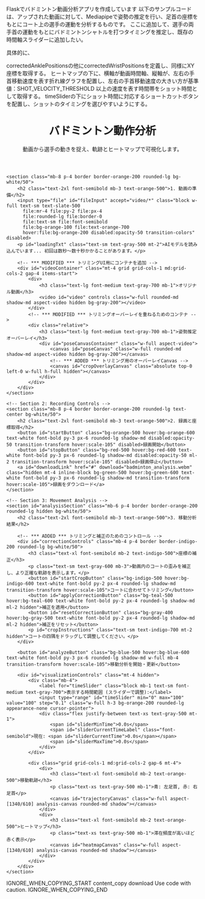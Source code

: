 Flaskでバドミントン動画分析アプリを作成しています
以下のサンプルコードは、アップされた動画に対して、Mediapipeで姿勢の推定を行い、足首の座標をもとにコート上の選手の運動を分析するものです。
ここに追加して、選手の両手首の運動をもとにバドミントンシャトルを打つタイミングを推定し、既存の時間軸スライダーに追加したい。

具体的に、

correctedAnklePositionsの他にcorrectedWristPositionsを定義し、同様にXY座標を取得する。
ヒートマップの下に、横軸が動画時間軸、縦軸が、左右の手首移動速度を表す折れ線グラフを配置し、左右の手首移動速度の大きい方が基準値：SHOT_VELOCITY_THRESHOLD 以上の速度を表す時間帯をショット時間として取得する。
timeSliderの下にショット時間に対応するショートカットボタンを配置し、ショットのタイミングを選びやすいようにする。
<!DOCTYPE html>

<html lang="ja">

<head>
    <meta charset="UTF-8">
    <meta name="viewport" content="width=device-width, initial-scale=1.0">
    <title>バドミントン動作分析アプリ</title>
    <script src="https://cdn.tailwindcss.com"></script>
    <style>
        /* カスタムCSS */
        body {
            font-family: 'Inter', 'Helvetica Neue', Arial, sans-serif;
        }

/* スライダーのつまみのスタイル */
    input[type="range"]::-webkit-slider-thumb {
        -webkit-appearance: none;
        appearance: none;
        width: 20px;
        height: 20px;
        background: #fb923c; /* orange-400 */
        cursor: pointer;
        border-radius: 50%;
        border: 2px solid white;
        box-shadow: 0 0 2px rgba(0,0,0,0.3);
    }

    input[type="range"]::-moz-range-thumb {
        width: 18px; /* Firefoxはborderを内側に描画するため少し小さく */
        height: 18px;
        background: #fb923c;
        cursor: pointer;
        border-radius: 50%;
        border: 2px solid white;
        box-shadow: 0 0 2px rgba(0,0,0,0.3);
    }

    .analysis-canvas {
        border: 1px solid #e5e7eb; /* gray-200 */
        background-color: #f9fafb; /* gray-50 */
    }
    
    .container {
        max-width: 900px;
    }

    h1, h2, h3 {
        text-shadow: 1px 1px 2px rgba(0, 0, 0, 0.1);
    }
    
    /* *** ADDED *** トリミング用オーバーレイのスタイル */
    #cropOverlayCanvas {
        touch-action: none; /* スマホでの操作を考慮 */
        cursor: grab;
    }
</style>

</head>

<body class="bg-gradient-to-br from-orange-100 via-amber-100 to-yellow-100 text-gray-800 p-4 min-h-screen flex items-center justify-center">
    <div class="container mx-auto bg-white bg-opacity-70 p-6 rounded-xl shadow-2xl w-full">
        <header class="text-center mb-8">
            <h1 class="text-4xl font-bold text-orange-600">バドミントン動作分析</h1>
            <p class="text-gray-600 mt-1">動画から選手の動きを捉え、軌跡とヒートマップで可視化します。</p>
        </header>

<!-- Section 1: Video Upload and Display -->
    <section class="mb-8 p-4 border border-orange-200 rounded-lg bg-white/50">
        <h2 class="text-2xl font-semibold mb-3 text-orange-500">1. 動画の準備</h2>
        <input type="file" id="fileInput" accept="video/*" class="block w-full text-sm text-slate-500
          file:mr-4 file:py-2 file:px-4
          file:rounded-lg file:border-0
          file:text-sm file:font-semibold
          file:bg-orange-100 file:text-orange-700
          hover:file:bg-orange-200 disabled:opacity-50 transition-colors" disabled>
        <p id="loadingTxt" class="text-sm text-gray-500 mt-2">AIモデルを読み込んでいます... 初回は数秒～数十秒かかることがあります。</p>
        
        <!-- *** MODIFIED *** トリミングUI用にコンテナを追加 -->
        <div id="videoContainer" class="mt-4 grid grid-cols-1 md:grid-cols-2 gap-4 items-start">
            <div>
                <h3 class="text-lg font-medium text-gray-700 mb-1">オリジナル動画</h3>
                <video id="video" controls class="w-full rounded-md shadow-md aspect-video hidden bg-gray-200"></video>
            </div>
            <!-- *** MODIFIED *** トリミングオーバーレイを重ねるためのコンテナ -->
            <div class="relative">
                <h3 class="text-lg font-medium text-gray-700 mb-1">姿勢推定オーバーレイ</h3>
                <div id="poseCanvasContainer" class="w-full aspect-video">
                    <canvas id="poseCanvas" class="w-full rounded-md shadow-md aspect-video hidden bg-gray-200"></canvas>
                    <!-- *** ADDED *** トリミング用のオーバーレイCanvas -->
                    <canvas id="cropOverlayCanvas" class="absolute top-0 left-0 w-full h-full hidden"></canvas>
                </div>
            </div>
        </div>
    </section>

    <!-- Section 2: Recording Controls -->
    <section class="mb-8 p-4 border border-orange-200 rounded-lg text-center bg-white/50">
        <h2 class="text-2xl font-semibold mb-3 text-orange-500">2. 録画と座標取得</h2>
        <button id="startButton" class="bg-orange-500 hover:bg-orange-600 text-white font-bold py-3 px-6 rounded-lg shadow-md disabled:opacity-50 transition-transform hover:scale-105" disabled>録画開始</button>
        <button id="stopButton" class="bg-red-500 hover:bg-red-600 text-white font-bold py-3 px-6 rounded-lg shadow-md disabled:opacity-50 ml-2 transition-transform hover:scale-105" disabled>録画停止</button>
        <a id="downloadLink" href="#" download="badminton_analysis.webm" class="hidden mt-4 inline-block bg-green-500 hover:bg-green-600 text-white font-bold py-3 px-6 rounded-lg shadow-md transition-transform hover:scale-105">録画をダウンロード</a>
    </section>

    <!-- Section 3: Movement Analysis -->
    <section id="analysisSection" class="mb-6 p-4 border border-orange-200 rounded-lg hidden bg-white/50">
        <h2 class="text-2xl font-semibold mb-3 text-orange-500">3. 移動分析結果</h2>
        
        <!-- *** ADDED *** トリミングと補正のためのコントロール -->
        <div id="correctionControls" class="mb-4 p-4 border border-indigo-200 rounded-lg bg-white/50">
            <h3 class="text-xl font-semibold mb-2 text-indigo-500">座標の補正</h3>
            <p class="text-sm text-gray-600 mb-3">動画内のコートの歪みを補正し、より正確な軌跡を表示します。</p>
            <button id="startCropButton" class="bg-indigo-500 hover:bg-indigo-600 text-white font-bold py-2 px-4 rounded-lg shadow-md transition-transform hover:scale-105">コートに合わせてトリミング</button>
            <button id="applyCorrectionButton" class="bg-teal-500 hover:bg-teal-600 text-white font-bold py-2 px-4 rounded-lg shadow-md ml-2 hidden">補正を適用</button>
            <button id="resetCorrectionButton" class="bg-gray-400 hover:bg-gray-500 text-white font-bold py-2 px-4 rounded-lg shadow-md ml-2 hidden">補正をリセット</button>
            <p id="cropInstructions" class="text-sm text-indigo-700 mt-2 hidden">コートの四隅をドラッグして調整してください。</p>
        </div>

        <button id="analyzeButton" class="bg-blue-500 hover:bg-blue-600 text-white font-bold py-3 px-6 rounded-lg shadow-md w-full mb-4 transition-transform hover:scale-105">移動分析を開始・更新</button>

        <div id="visualizationControls" class="mt-4 hidden">
            <div class="mb-4">
                <label for="timeSlider" class="block mb-1 text-sm font-medium text-gray-700">表示する時間範囲 (スライダーで調整):</label>
                <input type="range" id="timeSlider" min="0" max="100" value="100" step="0.1" class="w-full h-3 bg-orange-200 rounded-lg appearance-none cursor-pointer">
                <div class="flex justify-between text-xs text-gray-500 mt-1">
                    <span id="sliderMinTime">0.0s</span>
                    <span id="sliderCurrentTimeLabel" class="font-semibold">現在: <span id="sliderCurrentTime">0.0s</span></span>
                    <span id="sliderMaxTime">0.0s</span>
                </div>
            </div>

            <div class="grid grid-cols-1 md:grid-cols-2 gap-6 mt-4">
                <div>
                    <h3 class="text-xl font-semibold mb-2 text-orange-500">移動軌跡</h3>
                    <p class="text-xs text-gray-500 mb-1">青: 左足首, 赤: 右足首</p>
                    <canvas id="trajectoryCanvas" class="w-full aspect-[1340/610] analysis-canvas rounded-md shadow"></canvas>
                </div>
                <div>
                    <h3 class="text-xl font-semibold mb-2 text-orange-500">ヒートマップ</h3>
                    <p class="text-xs text-gray-500 mb-1">滞在頻度が高いほど赤く表示</p>
                    <canvas id="heatmapCanvas" class="w-full aspect-[1340/610] analysis-canvas rounded-md shadow"></canvas>
                </div>
            </div>
        </div>
    </section>
</div>

<script type="module">
    import {
        PoseLandmarker,
        FilesetResolver,
        DrawingUtils
    } from "https://cdn.skypack.dev/@mediapipe/tasks-vision@0.10.10";

    // DOM Elements
    const fileInput = document.getElementById('fileInput');
    const video = document.getElementById('video');
    const poseCanvas = document.getElementById('poseCanvas');
    const startButton = document.getElementById('startButton');
    const stopButton = document.getElementById('stopButton');
    const downloadLink = document.getElementById('downloadLink');
    const loadingTxt = document.getElementById('loadingTxt');
    const analysisSection = document.getElementById('analysisSection');
    const analyzeButton = document.getElementById('analyzeButton');
    const visualizationControls = document.getElementById('visualizationControls');
    const timeSlider = document.getElementById('timeSlider');
    const sliderMinTime = document.getElementById('sliderMinTime');
    const sliderCurrentTime = document.getElementById('sliderCurrentTime');
    const sliderMaxTime = document.getElementById('sliderMaxTime');
    const trajectoryCanvas = document.getElementById('trajectoryCanvas');
    const heatmapCanvas = document.getElementById('heatmapCanvas');

    // *** ADDED *** DOM Elements for Cropping/Correction
    const correctionControls = document.getElementById('correctionControls');
    const startCropButton = document.getElementById('startCropButton');
    const applyCorrectionButton = document.getElementById('applyCorrectionButton');
    const resetCorrectionButton = document.getElementById('resetCorrectionButton');
    const cropInstructions = document.getElementById('cropInstructions');
    const cropOverlayCanvas = document.getElementById('cropOverlayCanvas');
    const poseCanvasContainer = document.getElementById('poseCanvasContainer');

    // Canvas Contexts
    let ctxPose = poseCanvas.getContext('2d');
    let ctxTrajectory = trajectoryCanvas.getContext('2d');
    let ctxHeatmap = heatmapCanvas.getContext('2d');
    let ctxCropOverlay = cropOverlayCanvas.getContext('2d'); // *** ADDED ***

    // MediaRecorder & PoseLandmarker
    let mediaRecorder;
    let recordedChunks = [];
    let poseLandmarker = null;
    let drawingUtilsPose = null;
    let runningMode = 'VIDEO';
    let lastVideoTime = -1;
    let anklePositions = []; 
    let stream = null; 

    // Analysis & Correction State
    const HEATMAP_GRID_SIZE = 25;
    let videoDuration = 0;
    
    // *** ADDED *** State for Cropping and Correction
    let cropPoints = []; // 4 points for the trapezoid: tl, tr, br, bl
    let correctedAnklePositions = [];
    let homographyMatrix = null;
    let isCorrectionApplied = false;
    let isCroppingMode = false;
    let isDragging = false;
    let draggedPointIndex = -1;
    // const CROP_HANDLE_RADIUS = 10;  // Radius for draggable points ←小さいので大きくする。
    const CROP_HANDLE_RADIUS = 50;
    
    // Badminton court dimensions (for aspect ratio)
    const COURT_WIDTH = 610;
    const COURT_LENGTH = 1340;


    /**
     * Initialize PoseLandmarker
     */
    async function initPoseLandmarker() {
        try {
            const vision = await FilesetResolver.forVisionTasks(
                "https://cdn.jsdelivr.net/npm/@mediapipe/tasks-vision@0.10.10/wasm"
            );
            poseLandmarker = await PoseLandmarker.createFromOptions(vision, {
                baseOptions: {
                    modelAssetPath: "https://storage.googleapis.com/mediapipe-models/pose_landmarker/pose_landmarker_lite/float16/1/pose_landmarker_lite.task",
                    delegate: "GPU"
                },
                runningMode: runningMode,
                numPoses: 1
            });
            console.log("PoseLandmarker initialized");
            loadingTxt.textContent = "モデル読み込み完了。動画を選択してください。";
            fileInput.disabled = false;
        } catch (err) {
            console.error("Error initializing PoseLandmarker:", err);
            loadingTxt.textContent = "モデル読み込みに失敗しました。ページをリロードしてください。";
        }
    }

    initPoseLandmarker();

    /**
     * Handle file input change
     */
    fileInput.addEventListener('change', (event) => {
        const file = event.target.files[0];
        if (!file) return;

        const fileURL = URL.createObjectURL(file);
        video.src = fileURL;
        video.style.display = 'block';
        poseCanvas.style.display = 'block';
        
        video.onloadedmetadata = () => {
            videoDuration = video.duration;
            
            poseCanvas.width = video.videoWidth;
            poseCanvas.height = video.videoHeight;
            // *** ADDED *** Set overlay canvas dimensions
            cropOverlayCanvas.width = video.videoWidth;
            cropOverlayCanvas.height = video.videoHeight;

            // *** MODIFIED *** Set analysis canvas dimensions based on court ratio
            [trajectoryCanvas, heatmapCanvas].forEach(cvs => {
                cvs.width = COURT_LENGTH; // Use a fixed size for corrected view
                cvs.height = COURT_WIDTH;
            });
            
            drawingUtilsPose = new DrawingUtils(ctxPose);
            startButton.disabled = false;
            
            // *** MODIFIED *** Reset all analysis and correction states
            resetAllAnalysis(); 
            loadingTxt.textContent = "動画の準備ができました。録画を開始できます。";
        };
        video.onerror = () => {
            console.error("Error loading video file.");
            loadingTxt.textContent = "エラー: 動画ファイルの読み込みに失敗しました。";
        }
    });
    
    // *** ADDED *** Function to reset analysis and correction states
    function resetAllAnalysis() {
        analysisSection.classList.add('hidden');
        visualizationControls.classList.add('hidden');
        correctionControls.style.display = 'none';
        stopCroppingMode();
        anklePositions = [];
        correctedAnklePositions = [];
        recordedChunks = [];
        isCorrectionApplied = false;
        homographyMatrix = null;
        downloadLink.classList.add('hidden');
        analyzeButton.disabled = true;
    }


    /**
     * Main drawing loop for pose estimation
     */
    async function drawFrame() {
        if (!video || video.paused || video.ended || video.readyState < 2) {
            requestAnimationFrame(drawFrame);
            return;
        }
        
        ctxPose.clearRect(0, 0, poseCanvas.width, poseCanvas.height);
        ctxPose.drawImage(video, 0, 0, poseCanvas.width, poseCanvas.height);

        if (poseLandmarker && video.currentTime !== lastVideoTime) {
            const startTimeMs = performance.now();
            lastVideoTime = video.currentTime;

            poseLandmarker.detectForVideo(video, startTimeMs, (result) => {
                if (result.landmarks && result.landmarks.length > 0) {
                    const landmarks = result.landmarks[0];
                    if (drawingUtilsPose) {
                        drawingUtilsPose.drawConnectors(landmarks, PoseLandmarker.POSE_CONNECTIONS, { color: '#FF8A65', lineWidth: 2 });
                        drawingUtilsPose.drawLandmarks(landmarks, { color: '#FFAB91', radius: 3 });
                    }
                    if (mediaRecorder && mediaRecorder.state === "recording") {
                        const leftAnkle = landmarks[27];
                        const rightAnkle = landmarks[28];
                        if (leftAnkle && rightAnkle) {
                            anklePositions.push({
                                time: video.currentTime,
                                leftAnkle: { x: leftAnkle.x, y: leftAnkle.y, visibility: leftAnkle.visibility },
                                rightAnkle: { x: rightAnkle.x, y: rightAnkle.y, visibility: rightAnkle.visibility }
                            });
                        }
                    }
                }
            });
        }
        // *** ADDED *** Redraw crop overlay if in cropping mode
        if (isCroppingMode) {
            drawCropOverlay();
        }
        requestAnimationFrame(drawFrame);
    }
    
    video.addEventListener('play', () => {
        lastVideoTime = -1;
        requestAnimationFrame(drawFrame);
    });
    
    video.addEventListener('ended', () => {
        if (mediaRecorder && mediaRecorder.state === 'recording') {
            stopRecording();
        }
    });


    /**
     * Start/Stop Recording Logic (largely unchanged, but with UI updates in onstop)
     */
    startButton.addEventListener('click', () => {
        if (poseCanvas.captureStream) {
            stream = poseCanvas.captureStream(30);
        } else {
            console.error("captureStream not supported.");
            loadingTxt.textContent = "エラー: お使いのブラウザは録画機能に対応していません。";
            return;
        }

        video.play();
        resetAllAnalysis(); // Reset previous analysis before starting a new one
        
        try {
            mediaRecorder = new MediaRecorder(stream, { mimeType: 'video/webm; codecs=vp9' });
        } catch (e) {
             mediaRecorder = new MediaRecorder(stream, { mimeType: 'video/webm' });
        }
        
        mediaRecorder.ondataavailable = (event) => {
            if (event.data && event.data.size > 0) {
                recordedChunks.push(event.data);
            }
        };

        mediaRecorder.onstop = () => {
            const blob = new Blob(recordedChunks, { type: 'video/webm' });
            const url = URL.createObjectURL(blob);
            downloadLink.href = url;
            downloadLink.classList.remove('hidden');
            
            // *** MODIFIED *** Show analysis and correction sections
            analysisSection.classList.remove('hidden');
            correctionControls.style.display = 'block'; 
            analyzeButton.disabled = false;
            visualizationControls.classList.add('hidden'); 

            if (anklePositions.length > 0) {
                const maxTime = anklePositions[anklePositions.length - 1].time;
                timeSlider.max = maxTime.toFixed(1);
                timeSlider.value = maxTime.toFixed(1);
                sliderMaxTime.textContent = `${maxTime.toFixed(1)}s`;
                sliderCurrentTime.textContent = `${maxTime.toFixed(1)}s`;
            }
            sliderMinTime.textContent = "0.0s";
            loadingTxt.textContent = "録画が完了しました。「移動分析を開始」または「コートに合わせてトリミング」を行ってください。";
        };
        
        mediaRecorder.start();
        loadingTxt.textContent = "録画中です...";
        startButton.disabled = true;
        stopButton.disabled = false;
    });

    function stopRecording() {
        if (mediaRecorder && mediaRecorder.state === 'recording') {
            mediaRecorder.stop();
        }
        if (stream) {
            stream.getTracks().forEach(track => track.stop());
            stream = null; 
        }
        startButton.disabled = false;
        stopButton.disabled = true;
    }
    stopButton.addEventListener('click', stopRecording);


    /**
     * Analysis and Correction Logic
     */
    analyzeButton.addEventListener('click', () => {
        if (anklePositions.length === 0) {
            loadingTxt.textContent = "情報: 分析データがありません。先に動画を録画してください。";
            return;
        }
        visualizationControls.classList.remove('hidden');
        drawAnalysis(parseFloat(timeSlider.value));
        loadingTxt.textContent = "移動分析結果を表示しています。";
    });
    
    timeSlider.addEventListener('input', () => {
        const currentTime = parseFloat(timeSlider.value);
        sliderCurrentTime.textContent = `${currentTime.toFixed(1)}s`;
        if (!visualizationControls.classList.contains('hidden')) { 
             drawAnalysis(currentTime);
        }
    });
    
    function drawAnalysis(currentTime) {
        const positionsToDraw = isCorrectionApplied ? correctedAnklePositions : anklePositions;
        const filteredPositions = positionsToDraw.filter(p => p.time <= currentTime);
        
        // Clear and draw background on canvases
        [trajectoryCanvas, heatmapCanvas].forEach(canvas => {
            const ctx = canvas.getContext('2d');
            ctx.clearRect(0, 0, canvas.width, canvas.height);
            if(isCorrectionApplied) {
                drawBadmintonCourt(ctx);
            }
        });

        if (filteredPositions.length > 0) {
            drawTrajectory(filteredPositions, isCorrectionApplied, trajectoryCanvas);
            drawHeatmap(filteredPositions, isCorrectionApplied, heatmapCanvas);
            loadingTxt.textContent = isCorrectionApplied ? "補正後の分析結果を表示中..." : "移動分析結果を表示中...";
        } else {
             loadingTxt.textContent = "情報: 選択した時間範囲に座標データがありません。";
        }
    }
    
    // *** ADDED *** Function to draw a badminton court
    function drawBadmintonCourt(ctx) {
        const w = ctx.canvas.width;
        const h = ctx.canvas.height;
        
        ctx.fillStyle = '#f0fdf4'; // green-50
        ctx.fillRect(0, 0, w, h);
        
        ctx.strokeStyle = '#4b5563'; // gray-600
        ctx.lineWidth = w / 200; // responsive line width

        // Outer lines
        ctx.strokeRect(0, 0, w, h);
        // Net line
        ctx.beginPath();
        ctx.moveTo(w / 2, 0);
        ctx.lineTo(w / 2, h);
        ctx.stroke();
        // Center line
        ctx.beginPath();
        ctx.moveTo(w*0.05, h/2);
        ctx.lineTo(w*0.95, h/2);
        ctx.stroke();
        // Service lines
        ctx.beginPath();
        ctx.moveTo(w*0.05, 0); ctx.lineTo(w*0.05, h); // left
        ctx.moveTo(w*0.95, 0); ctx.lineTo(w*0.95, h); // right
        ctx.moveTo(w/2 + w*0.3, 0); ctx.lineTo(w/2 + w*0.3, h); // right service
        ctx.moveTo(w/2 - w*0.3, 0); ctx.lineTo(w/2 - w*0.3, h); // left service
        ctx.stroke();
    }


    // *** MODIFIED *** Draw functions to handle corrected coordinates
    function drawTrajectory(positions, isCorrected, canvas) {
        const ctx = canvas.getContext('2d');
        ctx.lineWidth = 2;
        
        const getCoords = (pos) => isCorrected 
            ? { x: pos.x, y: pos.y } 
            : { x: pos.x * canvas.width, y: pos.y * canvas.height };

        // Left Ankle
        ctx.strokeStyle = 'rgba(59, 130, 246, 0.8)';
        ctx.beginPath();
        positions.forEach((p, i) => {
            if (p.leftAnkle) {
                const {x, y} = getCoords(p.leftAnkle);
                if (i === 0 || !positions[i-1].leftAnkle) ctx.moveTo(x, y);
                else ctx.lineTo(x, y);
            }
        });
        ctx.stroke();

        // Right Ankle
        ctx.strokeStyle = 'rgba(239, 68, 68, 0.8)';
        ctx.beginPath();
        positions.forEach((p, i) => {
            if (p.rightAnkle) {
                const {x, y} = getCoords(p.rightAnkle);
                if (i === 0 || !positions[i-1].rightAnkle) ctx.moveTo(x, y);
                else ctx.lineTo(x, y);
            }
        });
        ctx.stroke();
    }

    function drawHeatmap(positions, isCorrected, canvas) {
        const ctx = canvas.getContext('2d');
        const gridW = canvas.width / HEATMAP_GRID_SIZE;
        const gridH = canvas.height / HEATMAP_GRID_SIZE;
        const heatmapData = Array(HEATMAP_GRID_SIZE).fill(null).map(() => Array(HEATMAP_GRID_SIZE).fill(0));
        let maxHits = 0;
        
        const getCoords = (pos) => isCorrected 
            ? { x: pos.x, y: pos.y } 
            : { x: pos.x * canvas.width, y: pos.y * canvas.height };

        positions.forEach(p => {
            [p.leftAnkle, p.rightAnkle].forEach(ankle => {
                if (ankle) {
                    const {x, y} = getCoords(ankle);
                    const gridX = Math.floor(x / gridW);
                    const gridY = Math.floor(y / gridH);
                    if (gridX >= 0 && gridX < HEATMAP_GRID_SIZE && gridY >= 0 && gridY < HEATMAP_GRID_SIZE) {
                        heatmapData[gridY][gridX]++;
                        if (heatmapData[gridY][gridX] > maxHits) maxHits = heatmapData[gridY][gridX];
                    }
                }
            });
        });

        if (maxHits === 0) return;

        for (let y = 0; y < HEATMAP_GRID_SIZE; y++) {
            for (let x = 0; x < HEATMAP_GRID_SIZE; x++) {
                if (heatmapData[y][x] > 0) {
                    const intensity = heatmapData[y][x] / maxHits;
                    const r = 255;
                    const g = Math.floor(255 * (1 - intensity));
                    ctx.fillStyle = `rgba(${r}, ${g}, 0, ${Math.max(0.1, intensity * 0.7)})`;
                    ctx.fillRect(x * gridW, y * gridH, gridW, gridH);
                }
            }
        }
    }
    
    // --- *** ADDED *** Cropping and Correction Functions ---

    function startCroppingMode() {
        isCroppingMode = true;
        cropOverlayCanvas.classList.remove('hidden');
        cropInstructions.classList.remove('hidden');
        applyCorrectionButton.classList.remove('hidden');
        resetCorrectionButton.classList.remove('hidden');
        // Initialize crop points to corners with a margin
        const w = cropOverlayCanvas.width;
        const h = cropOverlayCanvas.height;
        const marginX = w * 0.15;
        const marginY = h * 0.15;
        cropPoints = [
            { x: marginX, y: marginY }, // Top-Left
            { x: w - marginX, y: marginY }, // Top-Right
            { x: w - marginX, y: h - marginY }, // Bottom-Right
            { x: marginX, y: h - marginY }, // Bottom-Left
        ];
        drawCropOverlay();
    }
    
    function stopCroppingMode() {
         isCroppingMode = false;
         isDragging = false;
         draggedPointIndex = -1;
         cropOverlayCanvas.classList.add('hidden');
         cropInstructions.classList.add('hidden');
         applyCorrectionButton.classList.add('hidden');
         resetCorrectionButton.classList.add('hidden');
    }

    startCropButton.addEventListener('click', () => {
        if (isCroppingMode) {
            stopCroppingMode();
            startCropButton.textContent = "コートに合わせてトリミング";
        } else {
            startCroppingMode();
            startCropButton.textContent = "調整をキャンセル";
        }
    });

    function drawCropOverlay() {
        if (!isCroppingMode) return;
        const ctx = ctxCropOverlay;
        ctx.clearRect(0, 0, ctx.canvas.width, ctx.canvas.height);

        // Draw the trapezoid area
        ctx.beginPath();
        ctx.moveTo(cropPoints[0].x, cropPoints[0].y);
        for (let i = 1; i < cropPoints.length; i++) {
            ctx.lineTo(cropPoints[i].x, cropPoints[i].y);
        }
        ctx.closePath();
        ctx.fillStyle = "rgba(59, 130, 246, 0.2)"; // blue-500 with opacity
        ctx.fill();
        ctx.strokeStyle = "rgba(37, 99, 235, 1)"; // blue-700
        // ctx.lineWidth = 2; ← 細いので太く修正
        ctx.lineWidth = 4; // Thicker line for better visibility
        ctx.stroke();

        // Draw draggable handles
        cropPoints.forEach((p, i) => {
            ctx.beginPath();
            ctx.arc(p.x, p.y, CROP_HANDLE_RADIUS, 0, 2 * Math.PI);
            ctx.fillStyle = (i === draggedPointIndex) ? "#dc2626" : "#2563eb"; // red-600 if active, blue-600 otherwise
            ctx.fill();
        });
    }
    
    // Mouse/Touch events for dragging handles
    cropOverlayCanvas.addEventListener('mousedown', (e) => {
        if (!isCroppingMode) return;
        const rect = cropOverlayCanvas.getBoundingClientRect();
        const mouseX = (e.clientX - rect.left) * (cropOverlayCanvas.width / rect.width);
        const mouseY = (e.clientY - rect.top) * (cropOverlayCanvas.height / rect.height);
        
        draggedPointIndex = cropPoints.findIndex(p => {
            const dist = Math.sqrt((p.x - mouseX)**2 + (p.y - mouseY)**2);
            return dist < CROP_HANDLE_RADIUS;
        });

        if (draggedPointIndex !== -1) {
            isDragging = true;
            cropOverlayCanvas.style.cursor = 'grabbing';
        }
    });

    cropOverlayCanvas.addEventListener('mousemove', (e) => {
        if (!isCroppingMode) return;
        const rect = cropOverlayCanvas.getBoundingClientRect();
        const mouseX = (e.clientX - rect.left) * (cropOverlayCanvas.width / rect.width);
        const mouseY = (e.clientY - rect.top) * (cropOverlayCanvas.height / rect.height);

        if (isDragging && draggedPointIndex !== -1) {
            cropPoints[draggedPointIndex] = { x: mouseX, y: mouseY };
            drawCropOverlay();
        } else {
             const onHandle = cropPoints.some(p => Math.sqrt((p.x - mouseX)**2 + (p.y - mouseY)**2) < CROP_HANDLE_RADIUS);
             cropOverlayCanvas.style.cursor = onHandle ? 'grab' : 'default';
        }
    });

    const stopDrag = () => {
        if (isDragging) {
            isDragging = false;
            draggedPointIndex = -1;
            cropOverlayCanvas.style.cursor = 'grab';
        }
    };
    cropOverlayCanvas.addEventListener('mouseup', stopDrag);
    cropOverlayCanvas.addEventListener('mouseout', stopDrag);

    // Correction application
    applyCorrectionButton.addEventListener('click', () => {
        const srcPoints = cropPoints; // The user-defined trapezoid
        // Destination is the full analysis canvas (a perfect rectangle)
        const dstPoints = [
            { x: 0, y: 0 },
            { x: trajectoryCanvas.width, y: 0 },
            { x: trajectoryCanvas.width, y: trajectoryCanvas.height },
            { x: 0, y: trajectoryCanvas.height },
        ];
        
        try {
            homographyMatrix = getHomographyMatrix(srcPoints, dstPoints);
            correctedAnklePositions = applyHomographyToAllPoints(anklePositions, homographyMatrix, poseCanvas.width, poseCanvas.height);
            isCorrectionApplied = true;
            stopCroppingMode(); // Exit cropping UI
            startCropButton.textContent = "コートに合わせてトリミング";
            
            // Redraw analysis with corrected data
            if (!visualizationControls.classList.contains('hidden')) {
                 drawAnalysis(parseFloat(timeSlider.value));
            } else {
                analyzeButton.click();
            }
            loadingTxt.textContent = "座標の補正が適用されました。";

        } catch (error) {
            console.error("Failed to compute homography:", error);
            loadingTxt.textContent = "エラー: 座標の補正に失敗しました。四隅が交差しないように指定してください。";
        }
    });
    
    resetCorrectionButton.addEventListener('click', () => {
        isCorrectionApplied = false;
        homographyMatrix = null;
        correctedAnklePositions = [];
        stopCroppingMode();
        startCropButton.textContent = "コートに合わせてトリミング";

        if (!visualizationControls.classList.contains('hidden')) {
             drawAnalysis(parseFloat(timeSlider.value));
        }
        loadingTxt.textContent = "座標の補正をリセットしました。";
    });
    
    function applyHomographyToAllPoints(points, H, videoW, videoH) {
        return points.map(p => {
            const newP = { time: p.time };
            if (p.leftAnkle) {
                const absCoords = { x: p.leftAnkle.x * videoW, y: p.leftAnkle.y * videoH };
                newP.leftAnkle = applyHomography(absCoords, H);
            }
            if (p.rightAnkle) {
                const absCoords = { x: p.rightAnkle.x * videoW, y: p.rightAnkle.y * videoH };
                newP.rightAnkle = applyHomography(absCoords, H);
            }
            return newP;
        });
    }
    
    function applyHomography(point, H) {
        const denominator = H[6] * point.x + H[7] * point.y + 1;
        return {
            x: (H[0] * point.x + H[1] * point.y + H[2]) / denominator,
            y: (H[3] * point.x + H[4] * point.y + H[5]) / denominator,
        };
    }

    /**
     * Computes the homography matrix from source to destination points.
     * This solves a system of linear equations Ax = b.
     */
    function getHomographyMatrix(src, dst) {
        const A = [];
        for (let i = 0; i < 4; i++) {
            const { x: sx, y: sy } = src[i];
            const { x: dx, y: dy } = dst[i];
            A.push([sx, sy, 1, 0, 0, 0, -dx * sx, -dx * sy, -dx]);
            A.push([0, 0, 0, sx, sy, 1, -dy * sx, -dy * sy, -dy]);
        }
        
        // This is a simplified solver for Ax=0 using SVD, but for web, a Gaussian elimination on Ax=b is more direct.
        // Let's re-frame as Ax=b where h_33 (H[8]) is 1.
        const b = [];
        for (let i = 0; i < 4; i++) {
             b.push(dst[i].x);
             b.push(dst[i].y);
        }
        
        const A_inv = [];
        for(let i=0; i<8; i++) {
            A_inv.push([]);
             for(let j=0; j<8; j++) {
                const {x:sx, y:sy} = src[Math.floor(i/2)];
                if (i % 2 === 0) { // first row for point i
                    A_inv[i][0] = sx; A_inv[i][1] = sy; A_inv[i][2] = 1; A_inv[i][3] = 0; A_inv[i][4] = 0; A_inv[i][5] = 0;
                    A_inv[i][6] = -dst[Math.floor(i/2)].x * sx; A_inv[i][7] = -dst[Math.floor(i/2)].x * sy;
                } else { // second row
                    A_inv[i][0] = 0; A_inv[i][1] = 0; A_inv[i][2] = 0; A_inv[i][3] = sx; A_inv[i][4] = sy; A_inv[i][5] = 1;
                    A_inv[i][6] = -dst[Math.floor(i/2)].y * sx; A_inv[i][7] = -dst[Math.floor(i/2)].y * sy;
                }
            }
        }
        
        const h = gaussianElimination(A_inv, b);
        if (!h) throw new Error("Matrix is singular.");
        return [...h, 1]; // Append h33=1
    }
    
    /**
     * Solves a system of linear equations Ax=b using Gaussian elimination.
     */
    function gaussianElimination(A, b) {
        const n = A.length;
        for (let i = 0; i < n; i++) {
            // Find pivot
            let maxRow = i;
            for (let k = i + 1; k < n; k++) {
                if (Math.abs(A[k][i]) > Math.abs(A[maxRow][i])) {
                    maxRow = k;
                }
            }
            [A[i], A[maxRow]] = [A[maxRow], A[i]];
            [b[i], b[maxRow]] = [b[maxRow], b[i]];

            // Check for singular matrix
            if (Math.abs(A[i][i]) < 1e-10) return null;

            // Normalize pivot row
            for (let k = i + 1; k < n; k++) {
                A[i][k] /= A[i][i];
            }
            b[i] /= A[i][i];
            A[i][i] = 1;

            // Eliminate other rows
            for (let k = 0; k < n; k++) {
                if (k !== i) {
                    const factor = A[k][i];
                    for (let j = i; j < n; j++) {
                        A[k][j] -= factor * A[i][j];
                    }
                    b[k] -= factor * b[i];
                }
            }
        }
        return b; // The solution vector x
    }
</script>
IGNORE_WHEN_COPYING_START
content_copy
download
Use code with caution.
IGNORE_WHEN_COPYING_END
</body>
</html>
